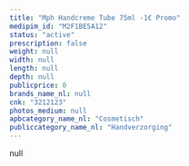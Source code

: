 ```yaml
---
title: "Mph Handcreme Tube 75ml -1€ Promo"
medipim_id: "M2F1BE5A12"
status: "active"
prescription: false
weight: null
width: null
length: null
depth: null
publicprice: 0
brands_name_nl: null
cnk: "3212123"
photos_medium: null
apbcategory_name_nl: "Cosmetisch"
publiccategory_name_nl: "Handverzorging"
---
```

null
